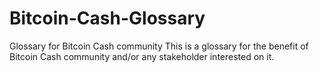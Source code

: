 # Bitcoin-Cash-Glossary
Glossary for Bitcoin Cash community
This is a glossary for the benefit of Bitcoin Cash community and/or any stakeholder interested on it.
